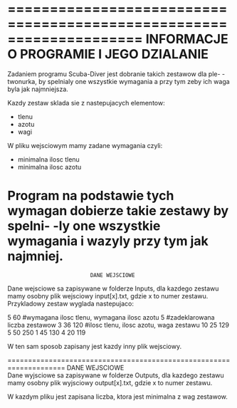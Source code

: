  ====================================================================
              INFORMACJE O PROGRAMIE I JEGO DZIALANIE               
 ====================================================================

 Zadaniem programu Scuba-Diver jest dobranie takich zestawow dla ple-
 -twonurka, by spelnialy one wszystkie wymagania a przy tym zeby ich
 waga byla jak najmniejsza.

 Kazdy zestaw sklada sie z nastepujacych elementow:
 - tlenu
 - azotu
 - wagi

 W pliku wejsciowym mamy zadane wymagania czyli:
 - minimalna ilosc tlenu
 - minimalna ilosc azotu

 Program na podstawie tych wymagan dobierze takie zestawy by spelni-
 -ly one wszystkie wymagania i wazyly przy tym jak najmniej.
 ====================================================================
                              DANE WEJSCIOWE               

  Dane wejsciowe sa zapisywane w folderze Inputs, dla kazdego zestawu
  mamy osobny plik wejsciowy input[x].txt, gdzie x to numer zestawu.
  Przykladowy zestaw wyglada nastepujaco:
 
   5 60        #wymagana ilosc tlenu, wymagana ilosc azotu
   5           #zadeklarowana liczba zestawow
   3 36 120    #ilosc tlenu, ilosc azotu, waga zestawu
   10 25 129
   5 50 250
   1 45 130
   4 20 119

   W ten sam sposob zapisany jest kazdy inny plik wejsciowy.


 ====================================================================
                              DANE WEJSCIOWE               
  Dane wyjsciowe sa zapisywane w folderze Outputs, dla kazdego zestawu
  mamy osobny plik wyjsciowy output[x].txt, gdzie x to numer zestawu.

  W kazdym pliku jest zapisana liczba, ktora jest minimalna z wag zestawow.
